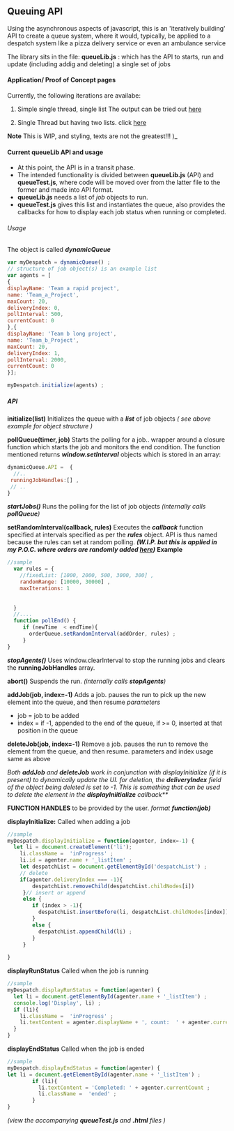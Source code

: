 ## Queuing API
Using the asynchronous aspects of javascript, this is an 'iteratively building' API to create a queue system, where it would, typically, be applied to a despatch system like a pizza delivery service or even an ambulance service

The library sits in the file:
**queueLib.js** : which has the API to starts, run and update (including addig and deleting) a single set of jobs


#### Application/ Proof of Concept pages 
Currently, the following iterations are availabe:

1. Simple single thread, single list The output can be tried out   [here](http://www.use-my-software.com/myapp/newJS/queueTest.html)

2. Single Thread but having two lists. click [here](http://www.use-my-software.com/myapp/newJS/singleQueueTest.html)

**Note** This is WIP, and styling, texts are not the greatest!!!
)_
#### Current queueLib API and usage
* At this point, the API is in a transit phase. 
* The intended functionality is divided between **queueLib.js** (API) and **queueTest.js**, where code will be moved over from the latter file to the former and made into API format. 
* **queueLib.js** needs a list of *job* objects to run.  
* **queueTest.js** gives this list and instantiates the queue, also provides the callbacks for how to display each job status when running or completed.

###### Usage 
  The object is called ***dynamicQueue*** 
  ~~~~ Javascript 
  var myDespatch = dynamicQueue() ;
  // structure of job object(s) is an example list
  var agents = [
  {
 displayName: 'Team a rapid project',
 name: 'Team_a_Project',
 maxCount: 20,
 deliveryIndex: 0,
 pollInterval: 500,  
 currentCount: 0 
},{
  displayName: 'Team b long project',
 name: 'Team_b_Project',
 maxCount: 20,
 deliveryIndex: 1,
 pollInterval: 2000,
 currentCount: 0 
}];

myDespatch.initialize(agents) ;
  ~~~~

##### API  
**initialize(list)** 
Initializes the queue with a _**list**_ of job objects *( see above example for object structure )*

**pollQueue(timer, job)** 
Starts the polling for a job.. wrapper around a closure function which  starts the job and monitors the end condition.
The function mentioned returns _**window.setInterval**_ objects which is stored in an array: 
~~~~ Javascript 
dynamicQueue.API =  { 
  //..
 runningJobHandles:[] ,
 // ..
}
 ~~~~
***startJobs()*** 
Runs the polling for the list of job objects *(internally calls **pollQueue**)*

**setRandomInterval(callback, rules)** 
Executes the _**callback**_ function specified at intervals specified as per the _**rules**_ object. API is thus named because the rules can set at random polling.
_**(W.I.P. but this is applied in my P.O.C. where orders are randomly added [here](http://www.use-my-software.com/myapp/newJS/Apps/orders.html))**_
**Example**
~~~~ Javascript
//sample
  var rules = {
    //fixedList: [1000, 2000, 500, 3000, 300] ,
    randomRange: [10000, 30000] ,
    maxIterations: 1
    
  
  }
  //....
  function pollEnd() {
     if (newTime  < endTime){
       orderQueue.setRandomInterval(addOrder, rules) ;
     }
}
~~~~
***stopAgents()*** 
Uses window.clearInterval to stop the running jobs and clears the **runningJobHandles** array.

**abort()** 
Suspends the run. *(internally calls  **stopAgents**)*

**addJob(job, index=-1)** 
Adds a job. pauses the run to pick up the new element into the queue, and then resume
_*parameters*_
* job = job to be added
* index = if -1, appended to the end of the queue, if >= 0, inserted at that position in the queue

**deleteJob(job, index=-1)** 
 Remove a job. pauses the run to remove the element from the queue, and then resume. parameters and index usage same as above

_Both **addJob** and **deleteJob** work in conjunction with displayInitialize (if it is present) to dynamically update the UI. 
for deletion, the _**deliveryIndex**_ field of the object being deleted is set to -1. 
This is something that can be used to delete the element in the _**displayIniitialize**_ callback**_


**FUNCTION HANDLES**  to be provided by the user. _format **function(job)**_

**displayInitialize:** 
Called when adding a job
~~~~ Javascript
//sample
myDespatch.displayInitialize = function(agenter, index=-1) {
  let li = document.createElement('li');
    li.className =  'inProgress' ;
    li.id = agenter.name + '_listItem' ;
    let despatchList = document.getElementById('despatchList') ;
    // delete 
    if(agenter.deliveryIndex === -1){
        despatchList.removeChild(despatchList.childNodes[i])
     }// insert or append
     else {
        if (index > -1){
          despatchList.insertBefore(li, despatchList.childNodes[index]); 
        }
        else {
          despatchList.appendChild(li) ;
        }
     }
    
}
~~~~
**displayRunStatus**
Called when the job is running
~~~~ Javascript
//sample
myDespatch.displayRunStatus = function(agenter) {
  let li = document.getElementById(agenter.name + '_listItem') ;
  console.log('Display', li) ;
  if (li){
    li.className =  'inProgress' ;
    li.textContent = agenter.displayName + ', count:  ' + agenter.currentCount + '/' + agenter.maxCount + ', polling: ' + agenter.pollInterval;
  }
}
~~~~
**displayEndStatus**
Called when the job is ended
~~~~ Javascript
//sample
myDespatch.displayEndStatus = function(agenter) {
let li = document.getElementById(agenter.name + '_listItem') ;
        if (li){
          li.textContent = 'Completed: ' + agenter.currentCount ;
          li.className =  'ended' ;
        }
}
~~~~
  *(view the accompanying **queueTest.js** and **.html** files )*
